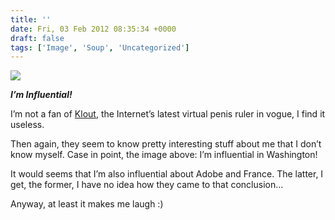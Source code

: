 ```yaml
---
title: ''
date: Fri, 03 Feb 2012 08:35:34 +0000
draft: false
tags: ['Image', 'Soup', 'Uncategorized']
---
```


![](https://madd0.files.wordpress.com/2012/02/tumblr_lyt6jaff7r1qzn0y8o1_400.png)

_**I’m Influential!**_

I’m not a fan of [Klout](http://klout.com), the Internet’s latest virtual penis ruler in vogue, I find it useless.

Then again, they seem to know pretty interesting stuff about me that I don’t know myself. Case in point, the image above: I’m influential in Washington!

It would seems that I’m also influential about Adobe and France. The latter, I get, the former, I have no idea how they came to that conclusion…

Anyway, at least it makes me laugh :)